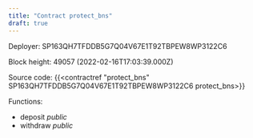 ```yaml
---
title: "Contract protect_bns"
draft: true
---
```

Deployer: SP163QH7TFDDB5G7Q04V67E1T92TBPEW8WP3122C6


 



Block height: 49057 (2022-02-16T17:03:39.000Z)

Source code: {{<contractref "protect_bns" SP163QH7TFDDB5G7Q04V67E1T92TBPEW8WP3122C6 protect_bns>}}

Functions:

* deposit _public_
* withdraw _public_
